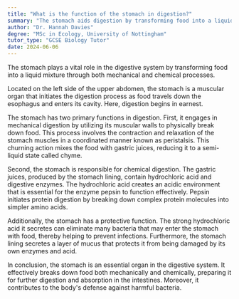 ```yaml
---
title: "What is the function of the stomach in digestion?"
summary: "The stomach aids digestion by transforming food into a liquid mixture using both mechanical and chemical processes."
author: "Dr. Hannah Davies"
degree: "MSc in Ecology, University of Nottingham"
tutor_type: "GCSE Biology Tutor"
date: 2024-06-06
---
```


The stomach plays a vital role in the digestive system by transforming food into a liquid mixture through both mechanical and chemical processes.

Located on the left side of the upper abdomen, the stomach is a muscular organ that initiates the digestion process as food travels down the esophagus and enters its cavity. Here, digestion begins in earnest.

The stomach has two primary functions in digestion. First, it engages in mechanical digestion by utilizing its muscular walls to physically break down food. This process involves the contraction and relaxation of the stomach muscles in a coordinated manner known as peristalsis. This churning action mixes the food with gastric juices, reducing it to a semi-liquid state called chyme.

Second, the stomach is responsible for chemical digestion. The gastric juices, produced by the stomach lining, contain hydrochloric acid and digestive enzymes. The hydrochloric acid creates an acidic environment that is essential for the enzyme pepsin to function effectively. Pepsin initiates protein digestion by breaking down complex protein molecules into simpler amino acids.

Additionally, the stomach has a protective function. The strong hydrochloric acid it secretes can eliminate many bacteria that may enter the stomach with food, thereby helping to prevent infections. Furthermore, the stomach lining secretes a layer of mucus that protects it from being damaged by its own enzymes and acid.

In conclusion, the stomach is an essential organ in the digestive system. It effectively breaks down food both mechanically and chemically, preparing it for further digestion and absorption in the intestines. Moreover, it contributes to the body's defense against harmful bacteria.
    